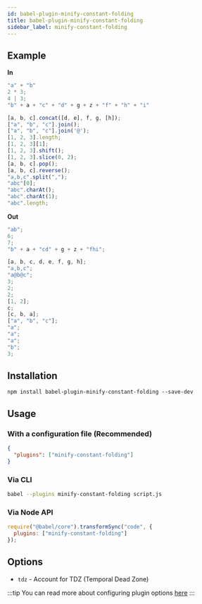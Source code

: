 ```yaml
---
id: babel-plugin-minify-constant-folding
title: babel-plugin-minify-constant-folding
sidebar_label: minify-constant-folding
---
```


## Example

**In**

```js title="JavaScript"
"a" + "b"
2 * 3;
4 | 3;
"b" + a + "c" + "d" + g + z + "f" + "h" + "i"

[a, b, c].concat([d, e], f, g, [h]);
["a", "b", "c"].join();
["a", "b", "c"].join('@');
[1, 2, 3].length;
[1, 2, 3][1];
[1, 2, 3].shift();
[1, 2, 3].slice(0, 2);
[a, b, c].pop();
[a, b, c].reverse();
"a,b,c".split(",");
"abc"[0];
"abc".charAt();
"abc".charAt(1);
"abc".length;
```

**Out**

```js title="JavaScript"
"ab";
6;
7;
"b" + a + "cd" + g + z + "fhi";

[a, b, c, d, e, f, g, h];
"a,b,c";
"a@b@c";
3;
2;
2;
[1, 2];
c;
[c, b, a];
["a", "b", "c"];
"a";
"a";
"a";
"b";
3;
```

## Installation

```shell npm2yarn
npm install babel-plugin-minify-constant-folding --save-dev
```

## Usage

### With a configuration file (Recommended)

```json title="babel.config.json"
{
  "plugins": ["minify-constant-folding"]
}
```

### Via CLI

```sh title="Shell"
babel --plugins minify-constant-folding script.js
```

### Via Node API

```js title="JavaScript"
require("@babel/core").transformSync("code", {
  plugins: ["minify-constant-folding"]
});
```

## Options

+ `tdz` - Account for TDZ (Temporal Dead Zone)

:::tip
You can read more about configuring plugin options [here](https://babeljs.io/docs/en/plugins#plugin-options)
:::
